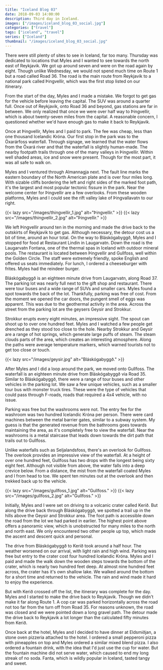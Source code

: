 ```yaml
---
title: "Iceland Blog 03"
date: 2018-09-03 14:00:00
description: Third day in Iceland.
images: ["/images/iceland_blog_03_social.jpg"]
categories: ["travel"]
tags: ["iceland", "travel"]
series: ["Iceland"]
thumbnail: "/images/iceland_blog_03_social.jpg"
---
```


There were still plenty of sites to see in Iceland, far too many. Thursday was dedicated to locations that Myles and I wanted to see towards the north east of Reykjavik. We got up around seven and were on the road again by eight. Though unlike Wednesday, we would not spend much time on Route 1 but a road called Road 36. The road is the main route from Reykjavik to a national park called Þingvellir, which was the first stop listed on our itinerary.

From the start of the day, Myles and I made a mistake. We forgot to get gas for the vehicle before leaving the capital. The SUV was around a quarter full. Once out of Reykjavik, onto Road 36 and beyond, gas stations are far in between. We only realized that once we were over half way to Þingvellir, which is about twenty-seven miles from the capital. A reasonable concern, I questioned whether we'd have enough gas to make it back to Reykjavik.

Once at Þingvellir, Myles and I paid to park. The fee was cheap, less than one thousand Icelandic Króna. Our first stop in the park was to the Öxarárfoss waterfall. Through signage, we learned that the water flows from the Öxará river and that the waterfall is slightly human-made. The nearby footpath trails through one of the many valleys in Þingvellir. Within well shaded areas, ice and snow were present. Though for the most part, it was all safe to walk on.

Myles and I ventured through Almannagja next. The fault line marks the eastern boundary of the North American plate and is over four miles long. With sizable cliffs bordering the left and right sides of the marked foot path, it's the largest and most popular tectonic fissure in the park. Near the welcome center for Þingvellir are a few overlooks. From these wooden platforms, Myles and I could see the rift valley lake of Þingvallavatn to our right.

{{< lazy src="/images/thingvellir_1.jpg" alt="Þingvellir." >}}
{{< lazy src="/images/thingvellir_2.jpg" alt="Þingvellir." >}}

We left Þingvellir around ten in the morning and made the drive back to the outskirts of Reykjavik to get gas. Although necessary, the detour cost us a bit of time, around an hour total. On the way to Bláskógabyggð, Myles and I stopped for food at Restaurant Lindin in Laugarvatn. Down the road is the Laugarvatn Fontana, one of the thermal spas in Iceland with outdoor mineral pools. The restaurant is located between Þingvellir and Gullfoss, well within the Golden Circle. The staff were extremely friendly, spoke English and offered us seats immediately. For lunch, I ordered a cheeseburger with frites. Myles had the reindeer burger.

Bláskógabyggð is an eighteen minute drive from Laugarvatn, along Road 37. The parking lot was nearly full next to the gift shop and restaurant. There were tour buses and a wide range of SUVs and smaller cars. Myles found a spot towards the back of the lot. Thankfully, parking was free of cost. From the moment we opened the car doors, the pungent smell of eggs was apparent. This was due to the geothermal activity in the area. Across the street from the parking lot are the geysers Geysir and Strokkur.

Strokkur erupts every eight minutes, an impressive sight. The spout can shoot up to over one hundred feet. Myles and I watched a few people get drenched as they stood too close to the hole. Nearby Strokkur and Geysir are a range of hot springs, which generate large puffs of steam. The steam clouds parts of the area, which creates an interesting atmosphere. Along the paths were average temperature markers, which warned tourists not to get too close or touch.

{{< lazy src="/images/geysir.jpg" alt="Bláskógabyggð." >}}

After Myles and I did a loop around the park, we moved onto Gullfoss. The waterfall is an eighteen minute drive from Bláskógabyggð via Road 35. Similar to Bláskógabyggð, there were a range of tour buses and other vehicles in the parking lot. We saw a few unique vehicles, such as a smaller tour bus with monster truck tires. These were the type of vehicles that could pass through F-roads, roads that required a 4x4 vehicle, with no issue.

Parking was free but the washrooms were not. The entry fee for the washroom was two hundred Icelandic Króna per person. There were card machines between the metal barrier gates, similar to a subway system. My guess is that the generated revenue from the bathrooms goes towards maintaining the area, as it's completely free to view the waterfall. Near the washrooms is a metal staircase that leads down towards the dirt path that trails out to Gullfoss.

Unlike waterfalls such as Seljalandsfoss, there's an overlook for Gullfoss. The overlook provides an impressive view of the waterfall. At a height of over one hundred feet, Gullfoss has two drops with the longest being sixty eight feet. Although not visible from above, the water falls into a deep crevice below. From a distance, the mist from the waterfall coated Myles and I from head to toe. We spent ten minutes out at the overlook and then trekked back up to the vehicle.

{{< lazy src="/images/gullfoss_1.jpg" alt="Gullfoss." >}}
{{< lazy src="/images/gullfoss_2.jpg" alt="Gullfoss." >}}

Initially, Myles and I were set on driving to a volcanic crater called Kerið. But along the drive back through Bláskógabyggð, we spotted a trail up in the hills above the Geysir and Strokkur area. The foot path is accessible down the road from the lot we had parked in earlier. The highest point above offers a panoramic view, which is unobstructed for many miles to the north and north east. We only encountered two other people up top, which made the ascent and descent quick and personal.

The drive from Bláskógabyggð to Kerið took around a half hour. The weather worsened on our arrival, with light rain and high wind. Parking was free but entry to the crater cost four hundred Icelandic Króna. Myles and I paid and made the walk down the wooden steps towards the bottom of the crater, which is nearly two hundred feet deep. At almost nine hundred feet across, the crater has it's own shallow lake. We walked around the bottom for a short time and returned to the vehicle. The rain and wind made it hard to enjoy the experience.

But with Kerið crossed off the list, the itinerary was complete for the day. Myles and I started to make the drive back to Reykjavik. Though we didn't make it far along Route 1. A cop car was parked horizontally across the road not too far from the turn off from Road 35. For reasons unknown, the road was closed and we were pointed down a long gravel path. The detour made the drive back to Reykjavik a lot longer than the calculated fifty minutes from Kerið.

Once back at the hotel, Myles and I decided to have dinner at Eldsmiðjan, a stone oven pizzeria attached to the hotel. I ordered a small pepperoni pizza with pineapples on top and Myles ordered a similar mixed blend pizza. I also ordered a fountain drink, with the idea that I'd just use the cup for water. But the fountain machine did not serve water, which caused to end my long streak of no soda. Fanta, which is wildly popular in Iceland, tasted tangy and sweet.
